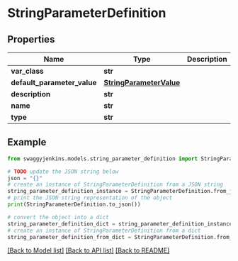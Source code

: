 # StringParameterDefinition


## Properties

Name | Type | Description | Notes
------------ | ------------- | ------------- | -------------
**var_class** | **str** |  | [optional] 
**default_parameter_value** | [**StringParameterValue**](StringParameterValue.md) |  | [optional] 
**description** | **str** |  | [optional] 
**name** | **str** |  | [optional] 
**type** | **str** |  | [optional] 

## Example

```python
from swaggyjenkins.models.string_parameter_definition import StringParameterDefinition

# TODO update the JSON string below
json = "{}"
# create an instance of StringParameterDefinition from a JSON string
string_parameter_definition_instance = StringParameterDefinition.from_json(json)
# print the JSON string representation of the object
print(StringParameterDefinition.to_json())

# convert the object into a dict
string_parameter_definition_dict = string_parameter_definition_instance.to_dict()
# create an instance of StringParameterDefinition from a dict
string_parameter_definition_from_dict = StringParameterDefinition.from_dict(string_parameter_definition_dict)
```
[[Back to Model list]](../README.md#documentation-for-models) [[Back to API list]](../README.md#documentation-for-api-endpoints) [[Back to README]](../README.md)


